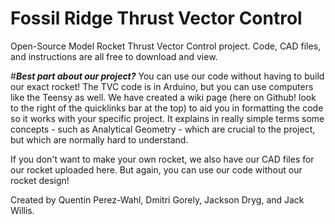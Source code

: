 # Fossil Ridge Thrust Vector Control
Open-Source Model Rocket Thrust Vector Control project. 
Code, CAD files, and instructions are all free to download and view.

#***Best part about our project?***
You can use our code without having to build our exact rocket!
The TVC code is in Arduino, but you can use computers like the Teensy as well.
We have created a wiki page (here on Github! look to the right of the quicklinks bar at the top) to aid you in formatting the code so it works with your specific project. It explains in really simple terms some concepts - such as Analytical Geometry - which are crucial to the project, but which are normally hard to understand.

If you don't want to make your own rocket, we also have our CAD files for our rocket uploaded here. But again, you can use our code without our rocket design!

Created by Quentin Perez-Wahl, Dmitri Gorely, Jackson Dryg, and Jack Willis.
